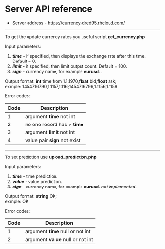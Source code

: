 Server API reference
=====================

- Server address - https://currency-dred95.rhcloud.com/


----------
To get the update currency rates you useful script **get_currency.php**

Input parameters:

 1. ***time*** - if specified, then displays the exchange rate after this time. Default = 0.
 2. ***limit*** - if specified, then limit output count. Default = 100.
 3. ***sign*** - currency name, for example **eurusd**. .
 
 Output format:
 **int** time from 1.1.1970,**float** bid,**float** ask; 
 <br>
exmple:	1454716790,1.1157,1.116;1454716796,1.1156,1.1159

Error codes:

Code     | Description
-------- | ---
1 		| argument **time** not int
2	    | no one record has > **time**
3	    | argument **limit** not int
4	    | value pair **sign** not exist
----------
To set prediction use **upload_prediction.php**

Input parameters:

 1. ***time*** - time prediction.
 2. ***value*** - value prediction.
 3. ***sign*** - currency name, for example **eurusd**.     *not implemented*.
 
 Output format:
 **string** OK; 
 <br>
exmple:	OK

Error codes:

Code     | Description
-------- | ---
1 		| argument **time** null or not int
2	    | argument **value** null or not int
